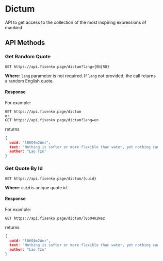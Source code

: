 # Dictum

API to get access to the collection of the most inspiring expressions of mankind

## API Methods

### Get Random Quote

```
GET https://api.fisenko.page/dictum?lang={EN|RU}
```

**Where**: `lang` parameter is not required. If `lang` not provided, the call returns a random English quote.

#### Response

For example:

```
GET https://api.fisenko.page/dictum
or
GET https://api.fisenko.page/dictum?lang=en
```

returns

```json
{
  uuid: "l86O4m2Wez",
  text: "Nothing is softer or more flexible than water, yet nothing can resist it.",
  author: "Lao Tzu"
}
```

### Get Quote By Id

```
GET https://api.fisenko.page/dictum/{uuid}
```

**Where**: `uuid` is unique quote id.

#### Response

For example:

```
GET https://api.fisenko.page/dictum/l86O4m2Wez
```

returns

```json
{
  uuid: "l86O4m2Wez",
  text: "Nothing is softer or more flexible than water, yet nothing can resist it.",
  author: "Lao Tzu"
}
```